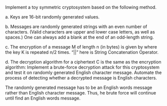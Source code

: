 Implement a toy symmetric cryptosystem based on the following method.

a. Keys are 16-bit randomly generated values.

b. Messages are randomly generated strings with an even number of characters. (Valid
characters are upper and lower case letters, as well as spaces.) One can always add a blank
at the end of an odd-length string.

c. The encryption of a message M of length n (in bytes) is given by
where the key K is repeated n/2 times. “||” here is String Concatenation Operator.

d. The decryption algorithm for a ciphertext C is the same as the encryption algorithm:
Implement a brute-force decryption attack for this cryptosystem and test it on randomly
generated English character message. Automate the process of detecting whether a decrypted
message is English characters.

The randomly generated message has to be an English words message rather than English
character message. Thus, he brute force will continue until find an English words message.
